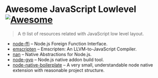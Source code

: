 # Awesome JavaScript Lowlevel [![Awesome](https://cdn.rawgit.com/sindresorhus/awesome/d7305f38d29fed78fa85652e3a63e154dd8e8829/media/badge.svg)](https://github.com/Kikobeats/awesome-lowllevel-js)

> A 🤓 list of resources related with JavaScript low level layout.

* [node-ffi](https://github.com/node-ffi/node-ffi) – Node.js Foreign Function Interface.
* [emscripten](https://github.com/kripken/emscripten) – Emscripten: An LLVM-to-JavaScript Compiler.
* [nan](https://github.com/nodejs/nan) – Native Abstractions for Node.js.
* [node-gyp](https://github.com/nodejs/node-gyp) – Node.js native addon build tool.
* [node-native-boilerplate](https://github.com/fcanas/node-native-boilerplate) – A very small, understandable node native extension with reasonable project structure.

